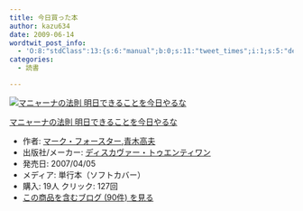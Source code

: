 ```yaml
---
title: 今日買った本
author: kazu634
date: 2009-06-14
wordtwit_post_info:
  - 'O:8:"stdClass":13:{s:6:"manual";b:0;s:11:"tweet_times";i:1;s:5:"delay";i:0;s:7:"enabled";i:1;s:10:"separation";s:2:"60";s:7:"version";s:3:"3.7";s:14:"tweet_template";b:0;s:6:"status";i:2;s:6:"result";a:0:{}s:13:"tweet_counter";i:2;s:13:"tweet_log_ids";a:1:{i:0;i:4655;}s:9:"hash_tags";a:0:{}s:8:"accounts";a:1:{i:0;s:7:"kazu634";}}'
categories:
  - 読書

---
```

<div class="section">
<div class="hatena-asin-detail">
<a href="http://www.amazon.co.jp/dp/4887595425/?tag=hatena_st1-22&ascsubtag=d-7ibv" onclick="__gaTracker('send', 'event', 'outbound-article', 'http://www.amazon.co.jp/dp/4887595425/?tag=hatena_st1-22&ascsubtag=d-7ibv', '');"><img src="https://images-na.ssl-images-amazon.com/images/I/51HYssPJAvL._SL160_.jpg" class="hatena-asin-detail-image" alt="マニャーナの法則 明日できることを今日やるな" title="マニャーナの法則 明日できることを今日やるな" /></a></p> 
    
<div class="hatena-asin-detail-info">
<p class="hatena-asin-detail-title">
<a href="http://www.amazon.co.jp/dp/4887595425/?tag=hatena_st1-22&ascsubtag=d-7ibv" onclick="__gaTracker('send', 'event', 'outbound-article', 'http://www.amazon.co.jp/dp/4887595425/?tag=hatena_st1-22&ascsubtag=d-7ibv', 'マニャーナの法則 明日できることを今日やるな');">マニャーナの法則 明日できることを今日やるな</a>
</p>
      
<ul>
<li>
<span class="hatena-asin-detail-label">作者:</span> <a href="http://d.hatena.ne.jp/keyword/%A5%DE%A1%BC%A5%AF%A1%A6%A5%D5%A5%A9%A1%BC%A5%B9%A5%BF%A1%BC" onclick="__gaTracker('send', 'event', 'outbound-article', 'http://d.hatena.ne.jp/keyword/%A5%DE%A1%BC%A5%AF%A1%A6%A5%D5%A5%A9%A1%BC%A5%B9%A5%BF%A1%BC', 'マーク・フォースター');" class="keyword">マーク・フォースター</a>,<a href="http://d.hatena.ne.jp/keyword/%C0%C4%CC%DA%B9%E2%C9%D7" onclick="__gaTracker('send', 'event', 'outbound-article', 'http://d.hatena.ne.jp/keyword/%C0%C4%CC%DA%B9%E2%C9%D7', '青木高夫');" class="keyword">青木高夫</a>
</li>
<li>
<span class="hatena-asin-detail-label">出版社/メーカー:</span> <a href="http://d.hatena.ne.jp/keyword/%A5%C7%A5%A3%A5%B9%A5%AB%A5%F4%A5%A1%A1%BC%A1%A6%A5%C8%A5%A5%A5%A8%A5%F3%A5%C6%A5%A3%A5%EF%A5%F3" onclick="__gaTracker('send', 'event', 'outbound-article', 'http://d.hatena.ne.jp/keyword/%A5%C7%A5%A3%A5%B9%A5%AB%A5%F4%A5%A1%A1%BC%A1%A6%A5%C8%A5%A5%A5%A8%A5%F3%A5%C6%A5%A3%A5%EF%A5%F3', 'ディスカヴァー・トゥエンティワン');" class="keyword">ディスカヴァー・トゥエンティワン</a>
</li>
<li>
<span class="hatena-asin-detail-label">発売日:</span> 2007/04/05
</li>
<li>
<span class="hatena-asin-detail-label">メディア:</span> 単行本（ソフトカバー）
</li>
<li>
<span class="hatena-asin-detail-label">購入</span>: 19人 <span class="hatena-asin-detail-label">クリック</span>: 127回
</li>
<li>
<a href="http://d.hatena.ne.jp/asin/4887595425" onclick="__gaTracker('send', 'event', 'outbound-article', 'http://d.hatena.ne.jp/asin/4887595425', 'この商品を含むブログ (90件) を見る');" target="_blank">この商品を含むブログ (90件) を見る</a>
</li>
</ul>
</div>
    
<div class="hatena-asin-detail-foot">
</div>
</div>
</div>

